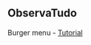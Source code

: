 ## ObservaTudo

Burger menu - [Tutorial](https://css-tricks.com/hamburger-menu-with-a-side-of-react-hooks-and-styled-components/)
